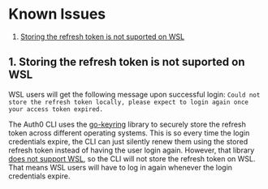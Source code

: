 # Known Issues

1. [Storing the refresh token is not suported on WSL](#1-storing-the-refresh-token-is-not-suported-on-wsl)

## 1. Storing the refresh token is not suported on WSL

WSL users will get the following message upon successful login:
`Could not store the refresh token locally, please expect to login again once your access token expired.`

The Auth0 CLI uses the [go-keyring](https://github.com/zalando/go-keyring) library to securely store the refresh token across different operating systems. This is so every time the login credentials expire, the CLI can just silently renew them using the stored refresh token instead of having the user login again. However, that library [does not support WSL](https://github.com/zalando/go-keyring/issues/54), so the CLI will not store the refresh token on WSL. That means WSL users will have to log in again whenever the login credentials expire.
